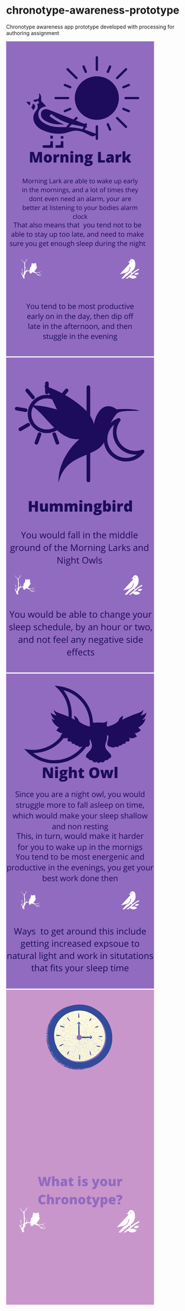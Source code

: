 # chronotype-awareness-prototype
Chronotype awareness app prototype developed with processing for authoring assignment

![morning lark](chronotype/images/morning_lark.png)
![hummingbird](chronotype/images/hummingbird.png)
![night owl](chronotype/images/night_owl.png)
![background](chronotype/images/background.png)
